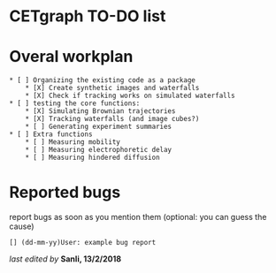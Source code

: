 # CETgraph TO-DO list #

# Overal workplan #
    * [ ] Organizing the existing code as a package
        * [X] Create synthetic images and waterfalls
        * [X] Check if tracking works on simulated waterfalls
    * [ ] testing the core functions:
        * [X] Simulating Brownian trajectories
        * [X] Tracking waterfalls (and image cubes?)
        * [ ] Generating experiment summaries
    * [ ] Extra functions
        * [ ] Measuring mobility
        * [ ] Measuring electrophoretic delay 
        * [ ] Measuring hindered diffusion
        

# Reported bugs #

report bugs as soon as you mention them (optional: you can guess the cause)

    [] (dd-mm-yy)User: example bug report
    


_last edited by_ **Sanli, 13/2/2018** 